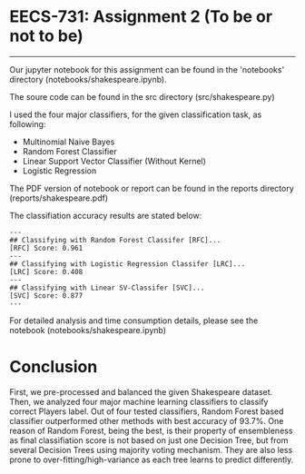 # EECS-731: Assignment 2 (To be or not to be)
---
Our jupyter notebook for this assignment can be found in the 'notebooks' directory (notebooks/shakespeare.ipynb).


The soure code can be found in the src directory (src/shakespeare.py)

I used the four major classifiers, for the given classification task, as following:
- Multinomial Naive Bayes
- Random Forest Classifier
- Linear Support Vector Classifier (Without Kernel)
- Logistic Regression

The PDF version of notebook or report can be found in the reports directory (reports/shakespeare.pdf)

The classifiation accuracy results are stated below:

```
---
## Classifying with Random Forest Classifer [RFC]...
[RFC] Score: 0.961
---
## Classifying with Logistic Regression Classifer [LRC]...
[LRC] Score: 0.408
---
## Classifying with Linear SV-Classifer [SVC]...
[SVC] Score: 0.877
---

```

For detailed analysis and time consumption details, please see the notebook (notebooks/shakespeare.ipynb)

# Conclusion
First, we pre-processed and balanced the given Shakespeare dataset. Then, we analyzed four major machine learning classifiers to classify correct Players label. Out of four tested classifiers, Random Forest based classifier outperformed other methods with best accuracy of 93.7%. One reason of Random Forest, being the best, is their property of ensembleness as final classifiation score is not based on just one Decision Tree, but from several Decision Trees using majority voting mechanism. They are also less prone to over-fitting/high-variance as each tree learns to predict differently.
